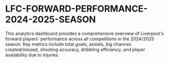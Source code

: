 # LFC-FORWARD-PERFORMANCE-2024-2025-SEASON
This analytics dashboard provides a comprehensive overview of Liverpool's forward players' performance across all competitions in the 2024/2025 season. Key metrics include total goals, assists, big chances created/missed, shooting accuracy, dribbling efficiency, and player availability due to injuries. 
